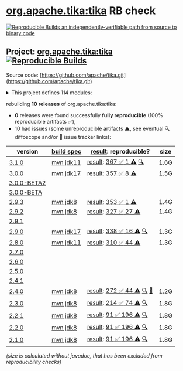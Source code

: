 [org.apache.tika:tika](https://central.sonatype.com/artifact/org.apache.tika/tika/versions) RB check
=======

[![Reproducible Builds](https://reproducible-builds.org/images/logos/rb.svg) an independently-verifiable path from source to binary code](https://reproducible-builds.org/)

## Project: [org.apache.tika:tika](https://central.sonatype.com/artifact/org.apache.tika/tika/versions) [![Reproducible Builds](https://img.shields.io/endpoint?url=https://raw.githubusercontent.com/jvm-repo-rebuild/reproducible-central/master/content/org/apache/tika/badge.json)](https://github.com/jvm-repo-rebuild/reproducible-central/blob/master/content/org/apache/tika/README.md)

Source code: [https://github.com/apache/tika.git](https://github.com/apache/tika.git)

<details><summary>This project defines 114 modules:</summary>

* [org.apache.tika:tika](https://central.sonatype.com/artifact/org.apache.tika/tika/overview)
* [org.apache.tika:tika-age-recogniser](https://central.sonatype.com/artifact/org.apache.tika/tika-age-recogniser/overview)
* [org.apache.tika:tika-app](https://central.sonatype.com/artifact/org.apache.tika/tika-app/overview)
* [org.apache.tika:tika-async-cli](https://central.sonatype.com/artifact/org.apache.tika/tika-async-cli/overview)
* [org.apache.tika:tika-batch](https://central.sonatype.com/artifact/org.apache.tika/tika-batch/overview)
* [org.apache.tika:tika-bom](https://central.sonatype.com/artifact/org.apache.tika/tika-bom/overview)
* [org.apache.tika:tika-bundle-standard](https://central.sonatype.com/artifact/org.apache.tika/tika-bundle-standard/overview)
* [org.apache.tika:tika-bundles](https://central.sonatype.com/artifact/org.apache.tika/tika-bundles/overview)
* [org.apache.tika:tika-core](https://central.sonatype.com/artifact/org.apache.tika/tika-core/overview)
* [org.apache.tika:tika-detector-magika](https://central.sonatype.com/artifact/org.apache.tika/tika-detector-magika/overview)
* [org.apache.tika:tika-detector-siegfried](https://central.sonatype.com/artifact/org.apache.tika/tika-detector-siegfried/overview)
* [org.apache.tika:tika-detectors](https://central.sonatype.com/artifact/org.apache.tika/tika-detectors/overview)
* [org.apache.tika:tika-dl](https://central.sonatype.com/artifact/org.apache.tika/tika-dl/overview)
* [org.apache.tika:tika-emitter-az-blob](https://central.sonatype.com/artifact/org.apache.tika/tika-emitter-az-blob/overview)
* [org.apache.tika:tika-emitter-fs](https://central.sonatype.com/artifact/org.apache.tika/tika-emitter-fs/overview)
* [org.apache.tika:tika-emitter-gcs](https://central.sonatype.com/artifact/org.apache.tika/tika-emitter-gcs/overview)
* [org.apache.tika:tika-emitter-jdbc](https://central.sonatype.com/artifact/org.apache.tika/tika-emitter-jdbc/overview)
* [org.apache.tika:tika-emitter-kafka](https://central.sonatype.com/artifact/org.apache.tika/tika-emitter-kafka/overview)
* [org.apache.tika:tika-emitter-opensearch](https://central.sonatype.com/artifact/org.apache.tika/tika-emitter-opensearch/overview)
* [org.apache.tika:tika-emitter-s3](https://central.sonatype.com/artifact/org.apache.tika/tika-emitter-s3/overview)
* [org.apache.tika:tika-emitter-solr](https://central.sonatype.com/artifact/org.apache.tika/tika-emitter-solr/overview)
* [org.apache.tika:tika-emitters](https://central.sonatype.com/artifact/org.apache.tika/tika-emitters/overview)
* [org.apache.tika:tika-eval](https://central.sonatype.com/artifact/org.apache.tika/tika-eval/overview)
* [org.apache.tika:tika-eval-app](https://central.sonatype.com/artifact/org.apache.tika/tika-eval-app/overview)
* [org.apache.tika:tika-eval-core](https://central.sonatype.com/artifact/org.apache.tika/tika-eval-core/overview)
* [org.apache.tika:tika-example](https://central.sonatype.com/artifact/org.apache.tika/tika-example/overview)
* [org.apache.tika:tika-fetcher-az-blob](https://central.sonatype.com/artifact/org.apache.tika/tika-fetcher-az-blob/overview)
* [org.apache.tika:tika-fetcher-gcs](https://central.sonatype.com/artifact/org.apache.tika/tika-fetcher-gcs/overview)
* [org.apache.tika:tika-fetcher-http](https://central.sonatype.com/artifact/org.apache.tika/tika-fetcher-http/overview)
* [org.apache.tika:tika-fetcher-microsoft-graph](https://central.sonatype.com/artifact/org.apache.tika/tika-fetcher-microsoft-graph/overview)
* [org.apache.tika:tika-fetcher-s3](https://central.sonatype.com/artifact/org.apache.tika/tika-fetcher-s3/overview)
* [org.apache.tika:tika-fetchers](https://central.sonatype.com/artifact/org.apache.tika/tika-fetchers/overview)
* [org.apache.tika:tika-fuzzing](https://central.sonatype.com/artifact/org.apache.tika/tika-fuzzing/overview)
* [org.apache.tika:tika-grpc](https://central.sonatype.com/artifact/org.apache.tika/tika-grpc/overview)
* [org.apache.tika:tika-handler-boilerpipe](https://central.sonatype.com/artifact/org.apache.tika/tika-handler-boilerpipe/overview)
* [org.apache.tika:tika-handlers](https://central.sonatype.com/artifact/org.apache.tika/tika-handlers/overview)
* [org.apache.tika:tika-httpclient-commons](https://central.sonatype.com/artifact/org.apache.tika/tika-httpclient-commons/overview)
* [org.apache.tika:tika-integration-tests](https://central.sonatype.com/artifact/org.apache.tika/tika-integration-tests/overview)
* [org.apache.tika:tika-java7](https://central.sonatype.com/artifact/org.apache.tika/tika-java7/overview)
* [org.apache.tika:tika-langdetect](https://central.sonatype.com/artifact/org.apache.tika/tika-langdetect/overview)
* [org.apache.tika:tika-langdetect-lingo24](https://central.sonatype.com/artifact/org.apache.tika/tika-langdetect-lingo24/overview)
* [org.apache.tika:tika-langdetect-mitll-text](https://central.sonatype.com/artifact/org.apache.tika/tika-langdetect-mitll-text/overview)
* [org.apache.tika:tika-langdetect-opennlp](https://central.sonatype.com/artifact/org.apache.tika/tika-langdetect-opennlp/overview)
* [org.apache.tika:tika-langdetect-optimaize](https://central.sonatype.com/artifact/org.apache.tika/tika-langdetect-optimaize/overview)
* [org.apache.tika:tika-langdetect-test-commons](https://central.sonatype.com/artifact/org.apache.tika/tika-langdetect-test-commons/overview)
* [org.apache.tika:tika-langdetect-tika](https://central.sonatype.com/artifact/org.apache.tika/tika-langdetect-tika/overview)
* [org.apache.tika:tika-parent](https://central.sonatype.com/artifact/org.apache.tika/tika-parent/overview)
* [org.apache.tika:tika-parser-advancedmedia-module](https://central.sonatype.com/artifact/org.apache.tika/tika-parser-advancedmedia-module/overview)
* [org.apache.tika:tika-parser-advancedmedia-package](https://central.sonatype.com/artifact/org.apache.tika/tika-parser-advancedmedia-package/overview)
* [org.apache.tika:tika-parser-apple-module](https://central.sonatype.com/artifact/org.apache.tika/tika-parser-apple-module/overview)
* [org.apache.tika:tika-parser-audiovideo-module](https://central.sonatype.com/artifact/org.apache.tika/tika-parser-audiovideo-module/overview)
* [org.apache.tika:tika-parser-cad-module](https://central.sonatype.com/artifact/org.apache.tika/tika-parser-cad-module/overview)
* [org.apache.tika:tika-parser-code-module](https://central.sonatype.com/artifact/org.apache.tika/tika-parser-code-module/overview)
* [org.apache.tika:tika-parser-crypto-module](https://central.sonatype.com/artifact/org.apache.tika/tika-parser-crypto-module/overview)
* [org.apache.tika:tika-parser-digest-commons](https://central.sonatype.com/artifact/org.apache.tika/tika-parser-digest-commons/overview)
* [org.apache.tika:tika-parser-font-module](https://central.sonatype.com/artifact/org.apache.tika/tika-parser-font-module/overview)
* [org.apache.tika:tika-parser-html-commons](https://central.sonatype.com/artifact/org.apache.tika/tika-parser-html-commons/overview)
* [org.apache.tika:tika-parser-html-module](https://central.sonatype.com/artifact/org.apache.tika/tika-parser-html-module/overview)
* [org.apache.tika:tika-parser-image-module](https://central.sonatype.com/artifact/org.apache.tika/tika-parser-image-module/overview)
* [org.apache.tika:tika-parser-jdbc-commons](https://central.sonatype.com/artifact/org.apache.tika/tika-parser-jdbc-commons/overview)
* [org.apache.tika:tika-parser-mail-commons](https://central.sonatype.com/artifact/org.apache.tika/tika-parser-mail-commons/overview)
* [org.apache.tika:tika-parser-mail-module](https://central.sonatype.com/artifact/org.apache.tika/tika-parser-mail-module/overview)
* [org.apache.tika:tika-parser-microsoft-module](https://central.sonatype.com/artifact/org.apache.tika/tika-parser-microsoft-module/overview)
* [org.apache.tika:tika-parser-miscoffice-module](https://central.sonatype.com/artifact/org.apache.tika/tika-parser-miscoffice-module/overview)
* [org.apache.tika:tika-parser-news-module](https://central.sonatype.com/artifact/org.apache.tika/tika-parser-news-module/overview)
* [org.apache.tika:tika-parser-nlp-module](https://central.sonatype.com/artifact/org.apache.tika/tika-parser-nlp-module/overview)
* [org.apache.tika:tika-parser-nlp-package](https://central.sonatype.com/artifact/org.apache.tika/tika-parser-nlp-package/overview)
* [org.apache.tika:tika-parser-ocr-module](https://central.sonatype.com/artifact/org.apache.tika/tika-parser-ocr-module/overview)
* [org.apache.tika:tika-parser-pdf-module](https://central.sonatype.com/artifact/org.apache.tika/tika-parser-pdf-module/overview)
* [org.apache.tika:tika-parser-pkg-module](https://central.sonatype.com/artifact/org.apache.tika/tika-parser-pkg-module/overview)
* [org.apache.tika:tika-parser-scientific-module](https://central.sonatype.com/artifact/org.apache.tika/tika-parser-scientific-module/overview)
* [org.apache.tika:tika-parser-scientific-package](https://central.sonatype.com/artifact/org.apache.tika/tika-parser-scientific-package/overview)
* [org.apache.tika:tika-parser-sqlite3-module](https://central.sonatype.com/artifact/org.apache.tika/tika-parser-sqlite3-module/overview)
* [org.apache.tika:tika-parser-sqlite3-package](https://central.sonatype.com/artifact/org.apache.tika/tika-parser-sqlite3-package/overview)
* [org.apache.tika:tika-parser-text-module](https://central.sonatype.com/artifact/org.apache.tika/tika-parser-text-module/overview)
* [org.apache.tika:tika-parser-webarchive-module](https://central.sonatype.com/artifact/org.apache.tika/tika-parser-webarchive-module/overview)
* [org.apache.tika:tika-parser-xml-module](https://central.sonatype.com/artifact/org.apache.tika/tika-parser-xml-module/overview)
* [org.apache.tika:tika-parser-xmp-commons](https://central.sonatype.com/artifact/org.apache.tika/tika-parser-xmp-commons/overview)
* [org.apache.tika:tika-parser-zip-commons](https://central.sonatype.com/artifact/org.apache.tika/tika-parser-zip-commons/overview)
* [org.apache.tika:tika-parsers](https://central.sonatype.com/artifact/org.apache.tika/tika-parsers/overview)
* [org.apache.tika:tika-parsers-extended](https://central.sonatype.com/artifact/org.apache.tika/tika-parsers-extended/overview)
* [org.apache.tika:tika-parsers-extended-integration-tests](https://central.sonatype.com/artifact/org.apache.tika/tika-parsers-extended-integration-tests/overview)
* [org.apache.tika:tika-parsers-ml](https://central.sonatype.com/artifact/org.apache.tika/tika-parsers-ml/overview)
* [org.apache.tika:tika-parsers-standard](https://central.sonatype.com/artifact/org.apache.tika/tika-parsers-standard/overview)
* [org.apache.tika:tika-parsers-standard-modules](https://central.sonatype.com/artifact/org.apache.tika/tika-parsers-standard-modules/overview)
* [org.apache.tika:tika-parsers-standard-package](https://central.sonatype.com/artifact/org.apache.tika/tika-parsers-standard-package/overview)
* [org.apache.tika:tika-pipes](https://central.sonatype.com/artifact/org.apache.tika/tika-pipes/overview)
* [org.apache.tika:tika-pipes-iterator-az-blob](https://central.sonatype.com/artifact/org.apache.tika/tika-pipes-iterator-az-blob/overview)
* [org.apache.tika:tika-pipes-iterator-csv](https://central.sonatype.com/artifact/org.apache.tika/tika-pipes-iterator-csv/overview)
* [org.apache.tika:tika-pipes-iterator-gcs](https://central.sonatype.com/artifact/org.apache.tika/tika-pipes-iterator-gcs/overview)
* [org.apache.tika:tika-pipes-iterator-jdbc](https://central.sonatype.com/artifact/org.apache.tika/tika-pipes-iterator-jdbc/overview)
* [org.apache.tika:tika-pipes-iterator-json](https://central.sonatype.com/artifact/org.apache.tika/tika-pipes-iterator-json/overview)
* [org.apache.tika:tika-pipes-iterator-kafka](https://central.sonatype.com/artifact/org.apache.tika/tika-pipes-iterator-kafka/overview)
* [org.apache.tika:tika-pipes-iterator-s3](https://central.sonatype.com/artifact/org.apache.tika/tika-pipes-iterator-s3/overview)
* [org.apache.tika:tika-pipes-iterator-solr](https://central.sonatype.com/artifact/org.apache.tika/tika-pipes-iterator-solr/overview)
* [org.apache.tika:tika-pipes-iterators](https://central.sonatype.com/artifact/org.apache.tika/tika-pipes-iterators/overview)
* [org.apache.tika:tika-pipes-kafka-integration-tests](https://central.sonatype.com/artifact/org.apache.tika/tika-pipes-kafka-integration-tests/overview)
* [org.apache.tika:tika-pipes-opensearch-integration-tests](https://central.sonatype.com/artifact/org.apache.tika/tika-pipes-opensearch-integration-tests/overview)
* [org.apache.tika:tika-pipes-reporter-fs-status](https://central.sonatype.com/artifact/org.apache.tika/tika-pipes-reporter-fs-status/overview)
* [org.apache.tika:tika-pipes-reporter-jdbc](https://central.sonatype.com/artifact/org.apache.tika/tika-pipes-reporter-jdbc/overview)
* [org.apache.tika:tika-pipes-reporter-opensearch](https://central.sonatype.com/artifact/org.apache.tika/tika-pipes-reporter-opensearch/overview)
* [org.apache.tika:tika-pipes-reporters](https://central.sonatype.com/artifact/org.apache.tika/tika-pipes-reporters/overview)
* [org.apache.tika:tika-pipes-s3-integration-tests](https://central.sonatype.com/artifact/org.apache.tika/tika-pipes-s3-integration-tests/overview)
* [org.apache.tika:tika-pipes-solr-integration-tests](https://central.sonatype.com/artifact/org.apache.tika/tika-pipes-solr-integration-tests/overview)
* [org.apache.tika:tika-resource-loading-tests](https://central.sonatype.com/artifact/org.apache.tika/tika-resource-loading-tests/overview)
* [org.apache.tika:tika-serialization](https://central.sonatype.com/artifact/org.apache.tika/tika-serialization/overview)
* [org.apache.tika:tika-server](https://central.sonatype.com/artifact/org.apache.tika/tika-server/overview)
* [org.apache.tika:tika-server-client](https://central.sonatype.com/artifact/org.apache.tika/tika-server-client/overview)
* [org.apache.tika:tika-server-core](https://central.sonatype.com/artifact/org.apache.tika/tika-server-core/overview)
* [org.apache.tika:tika-server-eval](https://central.sonatype.com/artifact/org.apache.tika/tika-server-eval/overview)
* [org.apache.tika:tika-server-standard](https://central.sonatype.com/artifact/org.apache.tika/tika-server-standard/overview)
* [org.apache.tika:tika-transcribe-aws](https://central.sonatype.com/artifact/org.apache.tika/tika-transcribe-aws/overview)
* [org.apache.tika:tika-translate](https://central.sonatype.com/artifact/org.apache.tika/tika-translate/overview)
* [org.apache.tika:tika-xmp](https://central.sonatype.com/artifact/org.apache.tika/tika-xmp/overview)
</details>

rebuilding **10 releases** of org.apache.tika:tika:
- **0** releases were found successfully **fully reproducible** (100% reproducible artifacts :white_check_mark:),
- 10 had issues (some unreproducible artifacts :warning:, see eventual :mag: diffoscope and/or :memo: issue tracker links):

| version | [build spec](/BUILDSPEC.md) | [result](https://reproducible-builds.org/docs/jvm/): reproducible? | size |
| -- | --------- | ------ | -- |
| [3.1.0](https://central.sonatype.com/artifact/org.apache.tika/tika/3.1.0/pom) | [mvn jdk11](tika-3.1.0.buildspec) | [result](tika-3.1.0.buildinfo): [367 :white_check_mark:  1 :warning:](tika-3.1.0.buildcompare) [:mag:](tika-3.1.0.diffoscope) | 1.6G |
| [3.0.0](https://central.sonatype.com/artifact/org.apache.tika/tika/3.0.0/pom) | [mvn jdk17](tika-3.0.0.buildspec) | [result](tika-3.0.0.buildinfo): [357 :white_check_mark:  8 :warning:](tika-3.0.0.buildcompare) | 1.5G |
| [3.0.0-BETA2](https://central.sonatype.com/artifact/org.apache.tika/tika/3.0.0-BETA2/pom) | | | |
| [3.0.0-BETA](https://central.sonatype.com/artifact/org.apache.tika/tika/3.0.0-BETA/pom) | | | |
| [2.9.3](https://central.sonatype.com/artifact/org.apache.tika/tika/2.9.3/pom) | [mvn jdk8](tika-2.9.3.buildspec) | [result](tika-2.9.3.buildinfo): [353 :white_check_mark:  1 :warning:](tika-2.9.3.buildcompare) | 1.4G |
| [2.9.2](https://central.sonatype.com/artifact/org.apache.tika/tika/2.9.2/pom) | [mvn jdk8](tika-2.9.2.buildspec) | [result](tika-2.9.2.buildinfo): [327 :white_check_mark:  27 :warning:](tika-2.9.2.buildcompare) | 1.4G |
| [2.9.1](https://central.sonatype.com/artifact/org.apache.tika/tika/2.9.1/pom) | | | |
| [2.9.0](https://central.sonatype.com/artifact/org.apache.tika/tika/2.9.0/pom) | [mvn jdk17](tika-2.9.0.buildspec) | [result](tika-2.9.0.buildinfo): [338 :white_check_mark:  16 :warning:](tika-2.9.0.buildcompare) [:mag:](tika-2.9.0.diffoscope) | 1.3G |
| [2.8.0](https://central.sonatype.com/artifact/org.apache.tika/tika/2.8.0/pom) | [mvn jdk11](tika-2.8.0.buildspec) | [result](tika-2.8.0.buildinfo): [310 :white_check_mark:  44 :warning:](tika-2.8.0.buildcompare) | 1.3G |
| [2.7.0](https://central.sonatype.com/artifact/org.apache.tika/tika/2.7.0/pom) | | | |
| [2.6.0](https://central.sonatype.com/artifact/org.apache.tika/tika/2.6.0/pom) | | | |
| [2.5.0](https://central.sonatype.com/artifact/org.apache.tika/tika/2.5.0/pom) | | | |
| [2.4.1](https://central.sonatype.com/artifact/org.apache.tika/tika/2.4.1/pom) | | | |
| [2.4.0](https://central.sonatype.com/artifact/org.apache.tika/tika/2.4.0/pom) | [mvn jdk8](tika-2.4.0.buildspec) | [result](tika-2.4.0.buildinfo): [272 :white_check_mark:  44 :warning:](tika-2.4.0.buildcompare) [:mag:](tika-2.4.0.diffoscope) [:memo:](https://github.com/apache/tika/commit/57d29fb6633a3c65fd40a29b93287f4d4695727d) | 1.2G |
| [2.3.0](https://central.sonatype.com/artifact/org.apache.tika/tika/2.3.0/pom) | [mvn jdk8](tika-2.3.0.buildspec) | [result](tika-2.3.0.buildinfo): [214 :white_check_mark:  74 :warning:](tika-2.3.0.buildcompare) [:mag:](tika-2.3.0.diffoscope) | 1.8G |
| [2.2.1](https://central.sonatype.com/artifact/org.apache.tika/tika/2.2.1/pom) | [mvn jdk8](tika-2.2.1.buildspec) | [result](tika-2.2.1.buildinfo): [91 :white_check_mark:  196 :warning:](tika-2.2.1.buildcompare) [:mag:](tika-2.2.1.diffoscope) | 1.8G |
| [2.2.0](https://central.sonatype.com/artifact/org.apache.tika/tika/2.2.0/pom) | [mvn jdk8](tika-2.2.0.buildspec) | [result](tika-2.2.0.buildinfo): [91 :white_check_mark:  196 :warning:](tika-2.2.0.buildcompare) [:mag:](tika-2.2.0.diffoscope) | 1.8G |
| [2.1.0](https://central.sonatype.com/artifact/org.apache.tika/tika/2.1.0/pom) | [mvn jdk8](tika-2.1.0.buildspec) | [result](tika-2.1.0.buildinfo): [91 :white_check_mark:  196 :warning:](tika-2.1.0.buildcompare) [:mag:](tika-2.1.0.diffoscope) | 1.8G |

<i>(size is calculated without javadoc, that has been excluded from reproducibility checks)</i>

